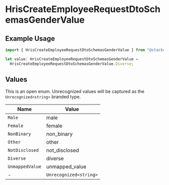 # HrisCreateEmployeeRequestDtoSchemasGenderValue

## Example Usage

```typescript
import { HrisCreateEmployeeRequestDtoSchemasGenderValue } from "@stackone/stackone-client-ts/sdk/models/shared";

let value: HrisCreateEmployeeRequestDtoSchemasGenderValue =
  HrisCreateEmployeeRequestDtoSchemasGenderValue.Diverse;
```

## Values

This is an open enum. Unrecognized values will be captured as the `Unrecognized<string>` branded type.

| Name                   | Value                  |
| ---------------------- | ---------------------- |
| `Male`                 | male                   |
| `Female`               | female                 |
| `NonBinary`            | non_binary             |
| `Other`                | other                  |
| `NotDisclosed`         | not_disclosed          |
| `Diverse`              | diverse                |
| `UnmappedValue`        | unmapped_value         |
| -                      | `Unrecognized<string>` |